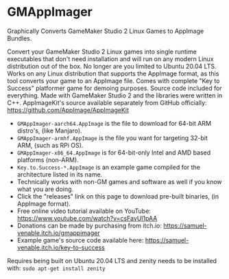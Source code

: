 # GMAppImager
Graphically Converts GameMaker Studio 2 Linux Games to AppImage Bundles.

Convert your GameMaker Studio 2 Linux games into single runtime executables that don't need installation and will run on any modern Linux distribution out of the box. No longer are you limited to Ubuntu 20.04 LTS. Works on any Linux distribution that supports the AppImage format, as this tool converts your game to an AppImage file. Comes with complete "Key to Success" platformer game for demoing purposes. Source code included for everything. Made with GameMaker Studio 2 and the libraries were written in C++. AppImageKit's source available separately from GitHub officially: https://github.com/AppImage/AppImageKit 

- `GMAppImager-aarch64.AppImage` is the file to download for 64-bit ARM distro's, (like Manjaro).
- `GMAppImager-armhf.AppImage` is the file you want for targeting 32-bit ARM, (such as RPi OS).
- `GMAppImager-x86_64.AppImage` is for 64-bit-only Intel and AMD based platforms (non-ARM).
- `Key.to.Success-*.AppImage` is an example game compiled for the architecture listed in its name.
- Technically works with non-GM games and software as well if you know what you are doing.
- Click the "releases" link on this page to download pre-built binaries, (in AppImage format).
- Free online video tutorial available on YouTube: https://www.youtube.com/watch?v=csFavUl1pAA
- Donations can be made by purchasing from itch.io: https://samuel-venable.itch.io/gmappimager
- Example game's source code available here: https://samuel-venable.itch.io/key-to-success

Requires being built on Ubuntu 20.04 LTS and zenity needs to be installed with: `sudo apt-get install zenity`
